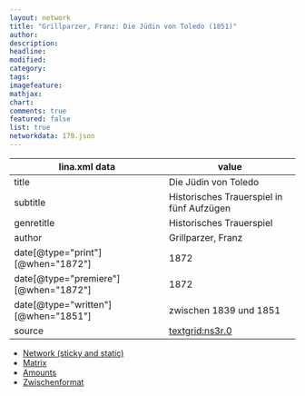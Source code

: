 ```yaml
---
layout: network
title: "Grillparzer, Franz: Die Jüdin von Toledo (1851)"
author:
description:
headline:
modified:
category:
tags:
imagefeature: 
mathjax: 
chart: 
comments: true
featured: false
list: true
networkdata: 170.json
---
```

lina.xml data  | value
------------- | -------------
title|Die Jüdin von Toledo
subtitle|Historisches Trauerspiel in fünf Aufzügen
genretitle|Historisches Trauerspiel
author|Grillparzer, Franz
date[@type="print"][@when="1872"]|1872
date[@type="premiere"][@when="1872"]|1872
date[@type="written"][@when="1851"]|zwischen 1839 und 1851
source|[textgrid:ns3r.0](https://textgridlab.org/1.0/tgcrud-public/rest/textgrid:ns3r.0/data)



* [Network (sticky and static)](/network170)
* [Matrix](/matrix170)
* [Amounts](/amount170)
* [Zwischenformat](/lina170 )
